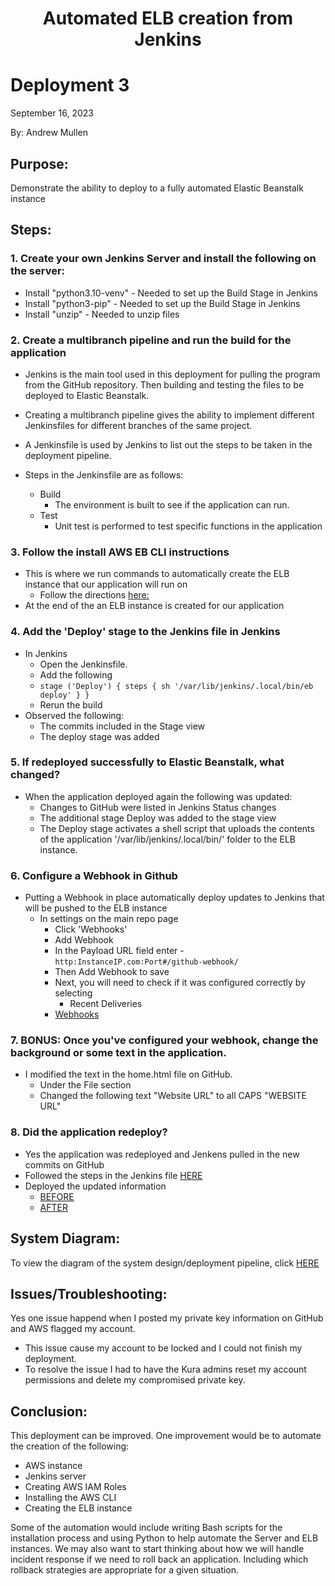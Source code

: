 <h1 align="center">Automated ELB creation from Jenkins<h1> 


# Deployment 3
September 16, 2023

By: Andrew Mullen

## Purpose:

Demonstrate the ability to deploy to a fully automated Elastic Beanstalk instance

## Steps:

### 1. Create your own Jenkins Server and install the following on the server:
   - Install "python3.10-venv" - Needed to set up the Build Stage in Jenkins
   - Install "python3-pip" - Needed to set up the Build Stage in Jenkins
   - Install "unzip" - Needed to unzip files 

### 2. Create a multibranch pipeline and run the build for the application
- Jenkins is the main tool used in this deployment for pulling the program from the GitHub repository. Then building and testing the files to be deployed to Elastic Beanstalk.
- Creating a multibranch pipeline gives the ability to implement different Jenkinsfiles for different branches of the same project.
- A Jenkinsfile is used by Jenkins to list out the steps to be taken in the deployment pipeline.

- Steps in the Jenkinsfile are as follows:
  - Build
    - The environment is built to see if the application can run.
  - Test
    - Unit test is performed to test specific functions in the application


### 3. Follow the install AWS EB CLI instructions
- This is where we run commands to automatically create the ELB instance that our application will run on
    - Follow the directions [here:](https://scribehow.com/shared/How_to_install_AWS_EB_CLI__J6eBRB9FQl2fGenfUVemlA)
- At the end of the an ELB instance is created for our application


### 4. Add the 'Deploy' stage to the Jenkins file in Jenkins
- In Jenkins
    - Open the Jenkinsfile.
	- Add the following 
	 - `stage ('Deploy') { steps { sh '/var/lib/jenkins/.local/bin/eb deploy' } }`
    - Rerun the build
- Observed the following:
    - The commits included in the Stage view
    - The deploy stage was added 	

### 5. If redeployed successfully to Elastic Beanstalk, what changed?
- When the application deployed again the following was updated:
    - Changes to GitHub were listed in Jenkins Status changes
    - The additional stage Deploy was added to the stage view
    - The Deploy stage activates a shell script that uploads the contents of the application '/var/lib/jenkins/.local/bin/' folder to the ELB instance. 

### 6. Configure a Webhook in Github
- Putting a Webhook in place automatically deploy updates to Jenkins that will be pushed to the ELB instance
	- In settings on the main repo page
	    - Click 'Webhooks'
	    - Add Webhook
	    - In the Payload URL field enter
	    	-`http:InstanceIP.com:Port#/github-webhook/`
	    - Then Add Webhook to save
	    - Next, you will need to check if it was configured correctly by selecting
	    	- Recent Deliveries
	     - [Webhooks](https://github.com/andmulLABS01/Deployment_3AM/blob/main/Webhooks.PNG)

### 7. BONUS: Once you've configured your webhook, change the background or some text in the application. 
- I modified the text in the home.html file on GitHub.
	- Under the File section
	- Changed the following text "Website URL" to all CAPS "WEBSITE URL"

### 8. Did the application redeploy?
- Yes the application was redeployed and Jenkens pulled in the new commits on GitHub 
 - Followed the steps in the Jenkins file [HERE](https://github.com/andmulLABS01/Deployment_3AM/blob/main/StageView.PNG)
 - Deployed the updated information
    - [BEFORE](https://github.com/andmulLABS01/Deployment_3AM/blob/main/BeforeEdit.PNG)
    - [AFTER](https://github.com/andmulLABS01/Deployment_3AM/blob/main/AfterEdit.PNG)

## System Diagram:

To view the diagram of the system design/deployment pipeline, click [HERE](https://github.com/andmulLABS01/Deployment_3AM/blob/main/Depoyment3.drawio%20(1).png)

## Issues/Troubleshooting:
Yes one issue happend when I posted my private key information on GitHub and AWS flagged my account.
  - This issue cause my account to be locked and I could not finish my deployment.
  - To resolve the issue I had to have the Kura admins reset my account permissions and delete my compromised private key.

## Conclusion:

This deployment can be improved. One improvement would be to automate the creation of the following:
- AWS instance
- Jenkins server
- Creating AWS IAM Roles
- Installing the AWS CLI
- Creating the ELB instance

Some of the automation would include writing Bash scripts for the installation process and using Python to help automate the Server and ELB instances. We may also want to start thinking about how we will handle incident response if we need to roll back an application. Including which rollback strategies are appropriate for a given situation. 

